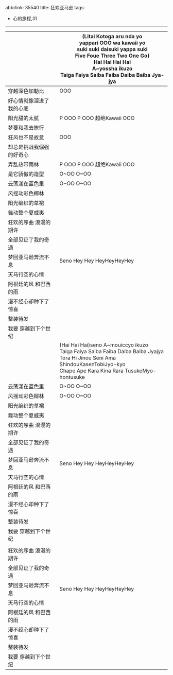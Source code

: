 abbrlink: 35540
title: 狂欢亚马逊
tags:
  - 心的旅程,31
---
|      |(Litai Kotoga aru nda yo<br>yappari OOO wa kawaii yo<br>suki suki daisuki yappa suki<br>Five Foue Three Two One Go)<br>Hai Hai Hai Hai<br>A~yossha ikuzo<br>Taiga Faiya Saiba Faiba Daiba Baiba Jya-jya|
|--|--|
|穿越深色加勒比|OOO|
|好心情就像溜进了我的心底|      |
|阳光甜的太腻|P OOO P OOO 超绝Kawaii OOO|
|梦要和我去旅行|      |
|狂风也不是故意|OOO|
|却总是挑战我倔强的好奇心|      |
|弄乱热带雨林|P OOO P OOO 超绝Kawaii OOO|
|是它骄傲的造型|O~OO O~OO|
|云荡漾在蓝色里|O~OO O~OO|
|风摇动彩色椰林|      |
|阳光编织的草裙|      |
|舞动整个夏威夷|      |
|狂欢的序曲 浪漫的期许|      |
|全部见证了我的奇遇|      |
|梦回亚马逊奔流不息|Seno Hey Hey HeyHeyHeyHey|
|天马行空的心情|      |
|阿根廷的风 和巴西的雨|      |
|漫不经心却种下了惊喜|      |
|整装待发|      |
|我要 穿越到下个世纪|      |
|      |(Hai Hai Hai)seno A~mouiccyo ikuzo<br>Taiga Faiya Saiba Faiba Daiba Baiba Jyajya<br>Tora Hi Jinou Seni Ama ShindouKasenTobiJyo-kyo<br>Chape Ape Kara Kina Rara TusukeMyo-hontusuke|
|云荡漾在蓝色里|O~OO O~OO|
|风摇动彩色椰林|O~OO O~OO|
|阳光编织的草裙|      |
|舞动整个夏威夷|      |
|狂欢的序曲 浪漫的期许|      |
|全部见证了我的奇遇|      |
|梦回亚马逊奔流不息|Seno Hey Hey HeyHeyHeyHey|
|天马行空的心情|      |
|阿根廷的风 和巴西的雨|      |
|漫不经心却种下了惊喜|      |
|整装待发|      |
|我要 穿越到下个世纪|      |
|      |      |
|狂欢的序曲 浪漫的期许|      |
|全部见证了我的奇遇|      |
|梦回亚马逊奔流不息|Seno Hey Hey HeyHeyHeyHey|
|天马行空的心情|      |
|阿根廷的风 和巴西的雨|      |
|漫不经心却种下了惊喜|      |
|整装待发|      |
|我要 穿越到下个世纪|      |